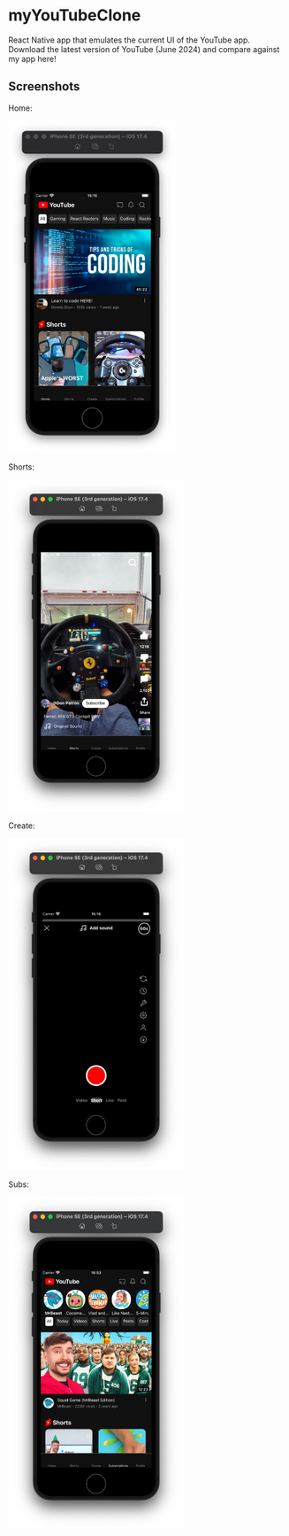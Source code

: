 # myYouTubeClone

React Native app that emulates the current UI of the YouTube app. Download the latest version of YouTube (June 2024) and compare against my app here!

## Screenshots

Home:

<p>
<img src = 'assets/app-imgs/home-screen.png' height='600'>
</p>

Shorts:

<p>
<img src = 'assets/app-imgs/shorts-screen.png' height='600'>
</p>

Create:

<p>
<img src = 'assets/app-imgs/create-screen.png' height='600'>
</p>

Subs:

<p>
<img src = 'assets/app-imgs/subs-screen.png'
height='600'>
</p>
